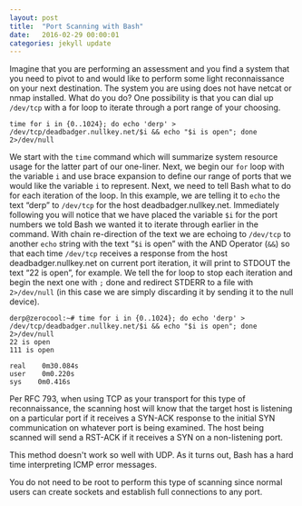 ```yaml
---
layout: post
title:  "Port Scanning with Bash"
date:   2016-02-29 00:00:01
categories: jekyll update
---
```


Imagine that you are performing an assessment and you find a system that you need to pivot to and would like to perform some light reconnaissance on your next destination. The system you are using does not have netcat or nmap installed. What do you do? One possibility is that you can dial up `/dev/tcp` with a for loop to iterate through a port range of your choosing.

`time for i in {0..1024}; do echo 'derp' > /dev/tcp/deadbadger.nullkey.net/$i && echo "$i is open"; done 2>/dev/null`

We start with the `time` command which will summarize system resource usage for the latter part of our one-liner. Next, we begin our `for` loop with the variable `i` and use brace expansion to define our range of ports that we would like the variable `i` to represent. Next, we need to tell Bash what to do for each iteration of the loop. In this example, we are telling it to `echo` the text “derp” to `/dev/tcp` for the host deadbadger.nullkey.net. Immediately following you will notice that we have placed the variable `$i` for the port numbers we told Bash we wanted it to iterate through earlier in the command. With chain re-direction of the text we are echoing to `/dev/tcp` to another `echo` string with the text “`$i` is open” with the AND Operator (`&&`) so that each time `/dev/tcp` receives a response from the host deadbadger.nullkey.net on current port iteration, it will print to STDOUT the text “22 is open”, for example. We tell the for loop to stop each iteration and begin the next one with `;` done and redirect STDERR to a file with `2>/dev/null` (in this case we are simply discarding it by sending it to the null device).

```
derp@zerocool:~# time for i in {0..1024}; do echo 'derp' > /dev/tcp/deadbadger.nullkey.net/$i && echo "$i is open"; done 2>/dev/null
22 is open
111 is open

real    0m30.084s
user    0m0.220s
sys    0m0.416s
```

Per RFC 793, when using TCP as your transport for this type of reconnaissance, the scanning host will know that the target host is listening on a particular port if it receives a SYN-ACK response to the initial SYN communication on whatever port is being examined. The host being scanned will send a RST-ACK if it receives a SYN on a non-listening port.

This method doesn't work so well with UDP. As it turns out, Bash has a hard time interpreting ICMP error messages.

You do not need to be root to perform this type of scanning since normal users can create sockets and establish full connections to any port.

[jekyll-gh]: https://github.com/mojombo/jekyll
[jekyll]:    http://jekyllrb.com
